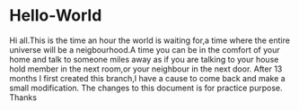# Hello-World
Hi all.This is the time an hour the world is waiting for,a time where the entire universe will be a neigbourhood.A time you can be in the comfort of your home and talk to someone miles away as if you are talking to your house hold member in the next room,or your neighbour in the next door.
After 13 months I first created this branch,I have a cause to come back and make a small modification. The changes to this document is for practice purpose. Thanks
